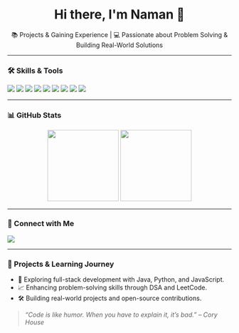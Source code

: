 <h1 align="center">Hi there, I'm Naman 👋</h1>
<p align="center">📚 Projects & Gaining Experience | 💻 Passionate about Problem Solving & Building Real-World Solutions</p>

---

### 🛠️ Skills & Tools

<p align="left">
  <img src="https://img.shields.io/badge/-Java-%23ED8B00?style=flat-square&logo=java&logoColor=white" />
  <img src="https://img.shields.io/badge/-Python-%2314354C?style=flat-square&logo=python&logoColor=white" />
  <img src="https://img.shields.io/badge/-C++-%2300599C?style=flat-square&logo=c%2B%2B&logoColor=white" />
  <img src="https://img.shields.io/badge/-HTML5-%23E34F26?style=flat-square&logo=html5&logoColor=white" />
  <img src="https://img.shields.io/badge/-CSS3-%231572B6?style=flat-square&logo=css3&logoColor=white" />
  <img src="https://img.shields.io/badge/-JavaScript-%23F7DF1E?style=flat-square&logo=javascript&logoColor=black" />
  <img src="https://img.shields.io/badge/-Git-%23F05032?style=flat-square&logo=git&logoColor=white" />
  <img src="https://img.shields.io/badge/-GitHub-%23181717?style=flat-square&logo=github&logoColor=white" />
  <img src="https://img.shields.io/badge/-VS%20Code-%23007ACC?style=flat-square&logo=visual-studio-code&logoColor=white" />
</p>

---

### 📊 GitHub Stats

<p align="center">
  <img src="https://github-readme-stats.vercel.app/api?username=27Naman2004&show_icons=true&theme=tokyonight" height="160" />
  <img src="https://github-readme-stats.vercel.app/api/top-langs/?username=27Naman2004&layout=compact&theme=tokyonight" height="160" />
</p>

---

### 🔗 Connect with Me

<p align="left">
  <a href="https://www.linkedin.com/in/YOUR-LINKEDIN-URL-HERE" target="_blank">
    <img src="https://img.shields.io/badge/-LinkedIn-%230077B5?style=flat-square&logo=linkedin&logoColor=white" />
  </a>
</p>

---

### 🚀 Projects & Learning Journey

- 🔨 Exploring full-stack development with Java, Python, and JavaScript.
- 📈 Enhancing problem-solving skills through DSA and LeetCode.
- 🛠️ Building real-world projects and open-source contributions.

> _“Code is like humor. When you have to explain it, it’s bad.” – Cory House_

